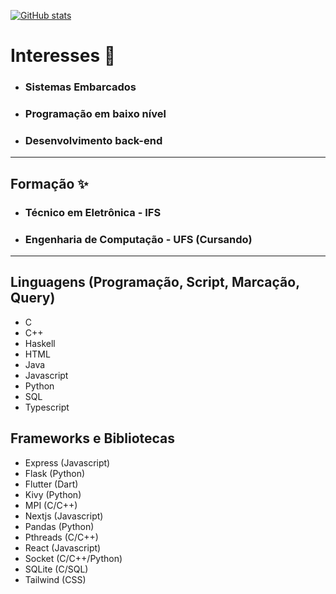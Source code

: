 [![GitHub stats](https://github-readme-stats.vercel.app/api?username=RenatoPorfirio)](https://github.com/RenatoPorfirio/github-readme-stats)
# Interesses 🔭
  * ### Sistemas Embarcados
  * ### Programação em baixo nível
  * ### Desenvolvimento back-end

***

## Formação ✨
  * ### Técnico em Eletrônica - IFS
  * ### Engenharia de Computação - UFS (Cursando)
  
***

## Linguagens (Programação, Script, Marcação, Query) 

- C
- C++
- Haskell
- HTML
- Java
- Javascript
- Python
- SQL
- Typescript

## Frameworks e Bibliotecas

- Express (Javascript)
- Flask (Python)
- Flutter (Dart)
- Kivy (Python)
- MPI (C/C++)
- Nextjs (Javascript)
- Pandas (Python)
- Pthreads (C/C++)
- React (Javascript)
- Socket (C/C++/Python)
- SQLite (C/SQL)
- Tailwind (CSS)
